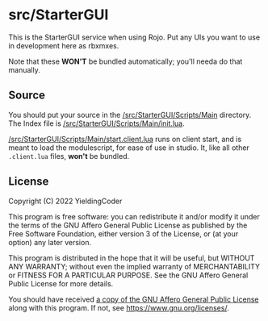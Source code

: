 # src/StarterGUI

This is the StarterGUI service when using Rojo. Put any UIs you want to use in development here as rbxmxes.

Note that these **WON'T** be bundled automatically; you'll needa do that manually.

## Source

You should put your source in the [/src/StarterGUI/Scripts/Main](Scripts/Main/) directory. The Index file is [/src/StarterGUI/Scripts/Main/init.lua](Scripts/Main/init.lua).

[/src/StarterGUI/Scripts/Main/start.client.lua](Scripts/Main/start.client.lua) runs on client start, and is meant to load the modulescript, for ease of use in studio. It, like all other `.client.lua` files, **won't** be bundled.

## License

Copyright (C) 2022 YieldingCoder

This program is free software: you can redistribute it and/or modify
it under the terms of the GNU Affero General Public License as
published by the Free Software Foundation, either version 3 of the
License, or (at your option) any later version.

This program is distributed in the hope that it will be useful,
but WITHOUT ANY WARRANTY; without even the implied warranty of
MERCHANTABILITY or FITNESS FOR A PARTICULAR PURPOSE. See the
GNU Affero General Public License for more details.

You should have received [a copy of the GNU Affero General Public License](./LICENSE.md)
along with this program. If not, see <https://www.gnu.org/licenses/>.
